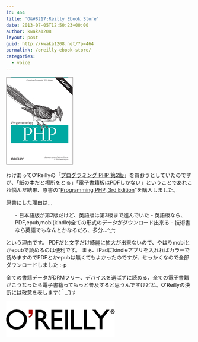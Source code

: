 ```yaml
---
id: 464
title: 'O&#8217;Reilly Ebook Store'
date: 2013-07-05T12:50:23+00:00
author: kwaka1208
layout: post
guid: http://kwaka1208.net/?p=464
permalink: /oreilly-ebook-store/
categories:
  - voice
---
```

<img src="/assets/images/2013/07/PHP.gif" alt="PHP" width="180" height="236" class="alignnone size-full wp-image-466" />

わけあってO'Reillyの「<a href="http://www.oreilly.co.jp/books/9784873113425/">プログラミング PHP 第2版</a>」を買おうとしていたのですが、「紙の本だと場所をとる」「電子書籍板はPDFしかない」ということであれこれ悩んだ結果、原書の"<a href="http://shop.oreilly.com/product/0636920012443.do">Programming PHP, 3rd Edition</a>"を購入しました。

原書にした理由は...
<ol>
	- 日本語版が第2版だけど、英語版は第3版まで進んでいた
	- 英語版なら、PDF,epub,mobi(kindle)全ての形式のデータがダウンロード出来る
	- 技術書なら英語でもなんとかなるだろ、多分...^_^;
</ol>
という理由です。
PDFだと文字だけ綺麗に拡大が出来ないので、やはりmobiとかepubで読めるのは便利です。
まぁ、iPadにkindleアプリを入れればカラーで読めますのでPDFとかepubは無くてもよかったのですが、せっかくなので全部ダウンロードしました :-p

全ての書籍データがDRMフリー、デバイスを選ばずに読める、全ての電子書籍がこうなったら電子書籍ってもっと普及すると思うんですけどね。O'Reillyの決断には敬意を表します(｀_´)ゞ

<img src="/assets/images/2013/07/oreilly.gif" alt="O&#039;Reilly" width="293" height="98" class="alignnone size-full wp-image-465" />